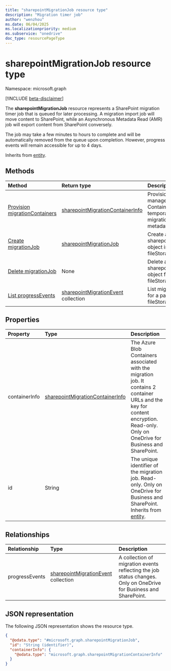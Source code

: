 ```yaml
---
title: "sharepointMigrationJob resource type"
description: "Migration timer job"
author: "wenzhou"
ms.date: 06/04/2025
ms.localizationpriority: medium
ms.subservice: "onedrive"
doc_type: resourcePageType
---
```


# sharepointMigrationJob resource type

Namespace: microsoft.graph

[!INCLUDE [beta-disclaimer](../../includes/beta-disclaimer.md)]

The **sharepointMigrationJob** resource represents a SharePoint migration timer job that is queued for later processing. A migration import job will move content to SharePoint, while an Asynchronous Metadata Read (AMR) job will export content from SharePoint conversely.

The job may take a few minutes to hours to complete and will be automatically removed from the queue upon completion. However, progress events will remain accessible for up to 4 days.

Inherits from [entity](../resources/entity.md).

## Methods
|Method|Return type|Description|
|:---|:---|:---|
|[Provision migrationContainers](../api/filestoragecontainer-provisionmigrationcontainers.md)|[sharepointMigrationContainerInfo](../resources/sharepointmigrationcontainerinfo.md)|Provision SharePoint-managed Azure Blob Containers as temporary storage for migration content and metadata.|
|[Create migrationJob](../api/filestoragecontainer-post-migrationjobs.md)|[sharepointMigrationJob](../resources/sharepointmigrationjob.md)|Create a new sharepointMigrationJob object in a fileStorageContainer.|
|[Delete migrationJob](../api/filestoragecontainer-delete-migrationjobs.md)|None|Delete a sharepointMigrationJob object from a fileStorageContainer.|
|[List progressEvents](../api/filestoragecontainer-migrationjob-list-progressevents.md)|[sharepointMigrationEvent](../resources/sharepointmigrationevent.md) collection|List migration events for a particular job in a fileStorageContainer.|

## Properties
|Property|Type|Description|
|:---|:---|:---|
|containerInfo|[sharepointMigrationContainerInfo](../resources/sharepointmigrationcontainerinfo.md)|The Azure Blob Containers associated with the migration job. It contains 2 container URLs and the key for content encryption. Read-only. Only on OneDrive for Business and SharePoint.|
|id|String|The unique identifier of the migration job. Read-only. Only on OneDrive for Business and SharePoint. Inherits from [entity](../resources/entity.md).|

## Relationships
|Relationship|Type|Description|
|:---|:---|:---|
|progressEvents|[sharepointMigrationEvent](../resources/sharepointmigrationevent.md) collection|A collection of migration events reflecting the job status changes. Only on OneDrive for Business and SharePoint.|

## JSON representation
The following JSON representation shows the resource type.
<!-- {
  "blockType": "resource",
  "keyProperty": "id",
  "@odata.type": "microsoft.graph.sharepointMigrationJob",
  "baseType": "microsoft.graph.entity",
  "openType": false
}
-->
``` json
{
  "@odata.type": "#microsoft.graph.sharepointMigrationJob",
  "id": "String (identifier)",
  "containerInfo": {
    "@odata.type": "microsoft.graph.sharepointMigrationContainerInfo"
  }
}
```
